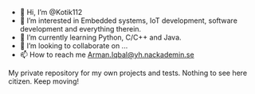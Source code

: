 - 👋 Hi, I’m @Kotik112
- 👀 I’m interested in Embedded systems, IoT development, software development and everything therein.
- 🌱 I’m currently learning Python, C/C++ and Java.
- 💞️ I’m looking to collaborate on ...
- 📫 How to reach me Arman.Iqbal@yh.nackademin.se

<!---
Kotik112/Kotik112 is a ✨ special ✨ repository because its `README.md` (this file) appears on your GitHub profile.
You can click the Preview link to take a look at your changes.
--->
My private repository for my own projects and tests.
Nothing to see here citizen. Keep moving!
